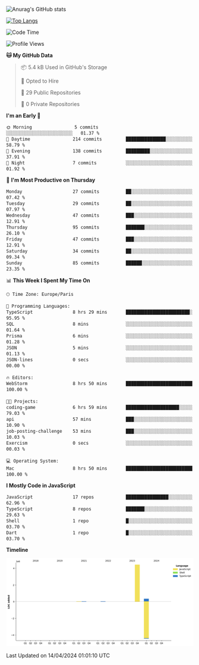 ![Anurag's GitHub stats](https://github-readme-stats.vercel.app/api?username=sufiane&theme=dark&show_icons=true&count_private=true)


[![Top Langs](https://github-readme-stats.vercel.app/api/top-langs/?username=sufiane&layout=compact)](https://github.com/anuraghazra/github-readme-stats)

<!--START_SECTION:waka-->
![Code Time](http://img.shields.io/badge/Code%20Time-1%2C058%20hrs%207%20mins-blue)

![Profile Views](http://img.shields.io/badge/Profile%20Views-4-blue)

**🐱 My GitHub Data** 

> 📦 5.4 kB Used in GitHub's Storage 
 > 
> 💼 Opted to Hire
 > 
> 📜 29 Public Repositories 
 > 
> 🔑 0 Private Repositories 
 > 
**I'm an Early 🐤** 

```text
🌞 Morning                5 commits           ░░░░░░░░░░░░░░░░░░░░░░░░░   01.37 % 
🌆 Daytime                214 commits         ███████████████░░░░░░░░░░   58.79 % 
🌃 Evening                138 commits         █████████░░░░░░░░░░░░░░░░   37.91 % 
🌙 Night                  7 commits           ░░░░░░░░░░░░░░░░░░░░░░░░░   01.92 % 
```
📅 **I'm Most Productive on Thursday** 

```text
Monday                   27 commits          ██░░░░░░░░░░░░░░░░░░░░░░░   07.42 % 
Tuesday                  29 commits          ██░░░░░░░░░░░░░░░░░░░░░░░   07.97 % 
Wednesday                47 commits          ███░░░░░░░░░░░░░░░░░░░░░░   12.91 % 
Thursday                 95 commits          ███████░░░░░░░░░░░░░░░░░░   26.10 % 
Friday                   47 commits          ███░░░░░░░░░░░░░░░░░░░░░░   12.91 % 
Saturday                 34 commits          ██░░░░░░░░░░░░░░░░░░░░░░░   09.34 % 
Sunday                   85 commits          ██████░░░░░░░░░░░░░░░░░░░   23.35 % 
```


📊 **This Week I Spent My Time On** 

```text
🕑︎ Time Zone: Europe/Paris

💬 Programming Languages: 
TypeScript               8 hrs 29 mins       ████████████████████████░   95.95 % 
SQL                      8 mins              ░░░░░░░░░░░░░░░░░░░░░░░░░   01.64 % 
Prisma                   6 mins              ░░░░░░░░░░░░░░░░░░░░░░░░░   01.28 % 
JSON                     5 mins              ░░░░░░░░░░░░░░░░░░░░░░░░░   01.13 % 
JSON-lines               0 secs              ░░░░░░░░░░░░░░░░░░░░░░░░░   00.00 % 

🔥 Editors: 
WebStorm                 8 hrs 50 mins       █████████████████████████   100.00 % 

🐱‍💻 Projects: 
coding-game              6 hrs 59 mins       ████████████████████░░░░░   79.03 % 
api                      57 mins             ███░░░░░░░░░░░░░░░░░░░░░░   10.90 % 
job-posting-challenge    53 mins             ███░░░░░░░░░░░░░░░░░░░░░░   10.03 % 
Exercism                 0 secs              ░░░░░░░░░░░░░░░░░░░░░░░░░   00.03 % 

💻 Operating System: 
Mac                      8 hrs 50 mins       █████████████████████████   100.00 % 
```

**I Mostly Code in JavaScript** 

```text
JavaScript               17 repos            ████████████████░░░░░░░░░   62.96 % 
TypeScript               8 repos             ███████░░░░░░░░░░░░░░░░░░   29.63 % 
Shell                    1 repo              █░░░░░░░░░░░░░░░░░░░░░░░░   03.70 % 
Dart                     1 repo              █░░░░░░░░░░░░░░░░░░░░░░░░   03.70 % 
```



**Timeline**

![Lines of Code chart](https://raw.githubusercontent.com/Sufiane/Sufiane/main/assets/bar_graph.png)


 Last Updated on 14/04/2024 01:01:10 UTC
<!--END_SECTION:waka-->


<!--
**Sufiane/sufiane** is a ✨ _special_ ✨ repository because its `README.md` (this file) appears on your GitHub profile.

Here are some ideas to get you started:

- 🔭 I’m currently working on ...
- 🌱 I’m currently learning ...
- 👯 I’m looking to collaborate on ...
- 🤔 I’m looking for help with ...
- 💬 Ask me about ...
- 📫 How to reach me: ...
- 😄 Pronouns: ...
- ⚡ Fun fact: ...
-->
